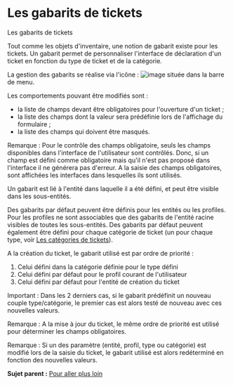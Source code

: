Les gabarits de tickets
=======================

Les gabarits de tickets

Tout comme les objets d'inventaire, une notion de gabarit existe pour
les tickets. Un gabarit permet de personnaliser l'interface de
déclaration d'un ticket en fonction du type de ticket et de la
catégorie.

La gestion des gabarits se réalise via l'icône :
![image](../image/menu_addtemplate.png) située dans la barre de menu.

Les comportements pouvant être modifiés sont :

-   la liste de champs devant être obligatoires pour l'ouverture d'un
    ticket ;
-   la liste des champs dont la valeur sera prédéfinie lors de
    l'affichage du formulaire ;
-   la liste des champs qui doivent être masqués.

Remarque : Pour le contrôle des champs obligatoire, seuls les champs
disponibles dans l'interface de l'utilisateur sont contrôlés. Donc, si
un champ est défini comme obligatoire mais qu'il n'est pas proposé dans
l'interface il ne générera pas d'erreur. A la saisie des champs
obligatoires, sont affichées les interfaces dans lesquelles ils sont
utilisés.

Un gabarit est lié à l'entité dans laquelle il a été défini, et peut
être visible dans les sous-entités.

Des gabarits par défaut peuvent être définis pour les entités ou les
profiles. Pour les profiles ne sont associables que des gabarits de
l'entité racine visibles de toutes les sous-entités. Des gabarits par
défaut peuvent également être défini pour chaque catégorie de ticket (un
pour chaque type, voir [Les catégories de
tickets](helpdesk_advanced_categories.html "Les catégories de tickets")).

A la création du ticket, le gabarit utilisé est par ordre de priorité :

1.  Celui défini dans la catégorie définie pour le type défini
2.  Celui défini par défaut pour le profil courant de l'utilisateur
3.  Celui défini par défaut pour l'entité de création du ticket

Important : Dans les 2 derniers cas, si le gabarit prédéfinit un nouveau
couple type/catégorie, le premier cas est alors testé de nouveau avec
ces nouvelles valeurs.

Remarque : A la mise à jour du ticket, le même ordre de priorité est
utilisé pour déterminer les champs obligatoires.

Remarque : Si un des paramètre (entité, profil, type ou catégorie) est
modifié lors de la saisie du ticket, le gabarit utilisé est alors
redéterminé en fonction des nouvelles valeurs.

**Sujet parent :** [Pour aller plus
loin](../glpi/helpdesk_advanced.html "Pour aller plus loin")

